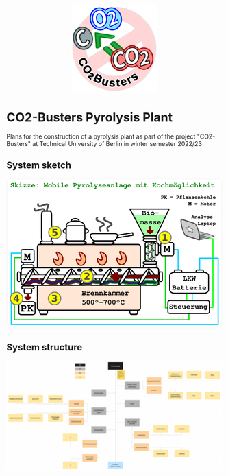 <p align="center">
<img src="images/CO2-Busters_logo.png" alt="image source: https://www.tu.berlin/mpm/forschung/projekte/murmel" width="200"/>
</p>

# CO2-Busters Pyrolysis Plant

Plans for the construction of a pyrolysis plant as part of the project "CO2-Busters" at Technical University of Berlin in winter semester 2022/23

## System sketch

<p align="center">
<img src="images/skizze.png" alt="image source: https://www.tu.berlin/mpm/forschung/projekte/murmel" width="600"/>
</p>

## System structure

<p align="center">
<img src="images/system-structure.png" alt="image source: https://www.tu.berlin/mpm/forschung/projekte/murmel" width="1000"/>
</p>
